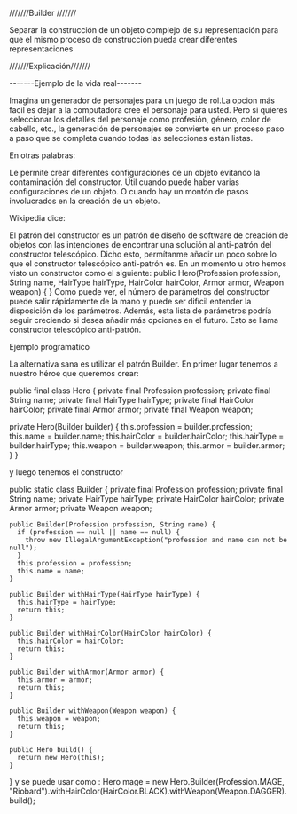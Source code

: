 ///////Builder ///////

Separar la construcción de un objeto complejo de su representación para que el mismo proceso de construcción pueda crear diferentes representaciones

///////Explicación///////

-------Ejemplo de la vida real-------

Imagina un generador de personajes para un juego de rol.La opcion más facil es dejar a la computadora cree el personaje para usted. Pero si quieres seleccionar los detalles del personaje como profesión, género, color de cabello, etc., la generación de personajes se convierte en un proceso paso a paso que se completa cuando todas las selecciones están listas.

En otras palabras:

Le permite crear diferentes configuraciones de un objeto evitando la contaminación del constructor. Útil cuando puede haber varias configuraciones de un objeto. O cuando hay un montón de pasos involucrados en la creación de un objeto.

Wikipedia dice:

El patrón del constructor es un patrón de diseño de software de creación de objetos con las intenciones de encontrar una solución al anti-patrón del constructor telescópico.
Dicho esto, permítanme añadir un poco sobre lo que el constructor telescópico anti-patrón es. En un momento u otro hemos visto un constructor como el siguiente:
      public Hero(Profession profession, String name, HairType hairType, HairColor hairColor, Armor armor, Weapon weapon) 
      {
      }
Como puede ver, el número de parámetros del constructor puede salir rápidamente de la mano y puede ser difícil entender la disposición de los parámetros. Además, esta lista de parámetros podría seguir creciendo si desea añadir más opciones en el futuro. Esto se llama constructor telescópico anti-patrón.

Ejemplo programático

La alternativa sana es utilizar el patrón Builder. En primer lugar tenemos a nuestro héroe que queremos crear:

public final class Hero {
  private final Profession profession;
  private final String name;
  private final HairType hairType;
  private final HairColor hairColor;
  private final Armor armor;
  private final Weapon weapon;

  private Hero(Builder builder) {
    this.profession = builder.profession;
    this.name = builder.name;
    this.hairColor = builder.hairColor;
    this.hairType = builder.hairType;
    this.weapon = builder.weapon;
    this.armor = builder.armor;
  }
}

y luego tenemos el constructor

public static class Builder {
    private final Profession profession;
    private final String name;
    private HairType hairType;
    private HairColor hairColor;
    private Armor armor;
    private Weapon weapon;

    public Builder(Profession profession, String name) {
      if (profession == null || name == null) {
        throw new IllegalArgumentException("profession and name can not be null");
      }
      this.profession = profession;
      this.name = name;
    }

    public Builder withHairType(HairType hairType) {
      this.hairType = hairType;
      return this;
    }

    public Builder withHairColor(HairColor hairColor) {
      this.hairColor = hairColor;
      return this;
    }

    public Builder withArmor(Armor armor) {
      this.armor = armor;
      return this;
    }

    public Builder withWeapon(Weapon weapon) {
      this.weapon = weapon;
      return this;
    }

    public Hero build() {
      return new Hero(this);
    }
  }
  y se puede usar como :
  Hero mage = new Hero.Builder(Profession.MAGE, "Riobard").withHairColor(HairColor.BLACK).withWeapon(Weapon.DAGGER).build();
